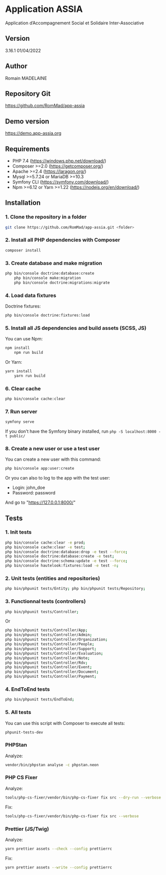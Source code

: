 # Application ASSIA

Application d’Accompagnement Social et Solidaire Inter-Associative

## Version

3.16.1 01/04/2022

## Author

Romain MADELAINE

## Repository Git

<https://github.com/RomMad/app-assia>

## Demo version

<https://demo.app-assia.org>

## Requirements

- PHP 7.4 (<https://windows.php.net/download/>)
- Composer >=2.0 (<https://getcomposer.org/>)
- Apache >=2.4 (<https://laragon.org/>)
- Mysql >=5.7.24 or MariaDB >=10.3
- Symfony CLI (<https://symfony.com/download/>)
- Npm >=6.12 or Yarn >=1.22 (<https://nodejs.org/en/download/>)

## Installation

### 1. Clone the repository in a folder

```bash
git clone https://github.com/RomMad/app-assia.git <folder>
```

### 2. Install all PHP dependencies with Composer

```bash
composer install
```

### 3. Create database and make migration

```bash
php bin/console doctrine:database:create
    php bin/console make:migration
    php bin/console doctrine:migrations:migrate
```

### 4. Load data fixtures

Doctrine fixtures:

```bash
php bin/console doctrine:fixtures:load
```

### 5. Install all JS dependencies and build assets (SCSS, JS)

You can use Npm:

```bash
npm install
    npm run build
```

Or Yarn:

```bash
yarn install
    yarn run build
```

### 6. Clear cache

```bash
php bin/console cache:clear
```

### 7. Run server

```bash
symfony serve
```

If you don't have the Symfony binary installed, run `php -S localhost:8000 -t public/`

### 8. Create a new user or use a test user

You can create a new user with this command:

```bash
php bin/console app:user:create
```

Or you can also to log to the app with the test user:

- Login: john_doe
- Password: password

And go to "https://127.0.0.1:8000/"

## Tests

### 1. Init tests

```bash
php bin/console cache:clear -e prod; 
php bin/console cache:clear -e test; 
php bin/console doctrine:database:drop -e test --force;
php bin/console doctrine:database:create -e test;
php bin/console doctrine:schema:update -e test --force;
php bin/console hautelook:fixtures:load -e test -n;
```

### 2. Unit tests (entities and repositories)

```bash
php bin/phpunit tests/Entity; php bin/phpunit tests/Repository;
```

### 3. Functionnal tests (controllers)

```bash
php bin/phpunit tests/Controller;
```

Or

```bash
php bin/phpunit tests/Controller/App; 
php bin/phpunit tests/Controller/Admin; 
php bin/phpunit tests/Controller/Organization; 
php bin/phpunit tests/Controller/People; 
php bin/phpunit tests/Controller/Support; 
php bin/phpunit tests/Controller/Evaluation; 
php bin/phpunit tests/Controller/Note; 
php bin/phpunit tests/Controller/Rdv; 
php bin/phpunit tests/Controller/Event; 
php bin/phpunit tests/Controller/Document; 
php bin/phpunit tests/Controller/Payment; 
```

### 4. EndToEnd tests

```bash
php bin/phpunit tests/EndToEnd;
```

### 5. All tests

You can use this script with Composer to execute all tests:

```bash
phpunit-tests-dev
```

### PHPStan

Analyze:

```bash
vendor/bin/phpstan analyse -c phpstan.neon
```

### PHP CS Fixer

Analyze:

```bash
tools/php-cs-fixer/vendor/bin/php-cs-fixer fix src --dry-run --verbose
```

Fix:

```bash
tools/php-cs-fixer/vendor/bin/php-cs-fixer fix src --verbose
```

### Prettier (JS/Twig)

Analyze:

```bash
yarn prettier assets --check --config prettierrc
```

Fix:

```bash
yarn prettier assets --write --config prettierrc
```
